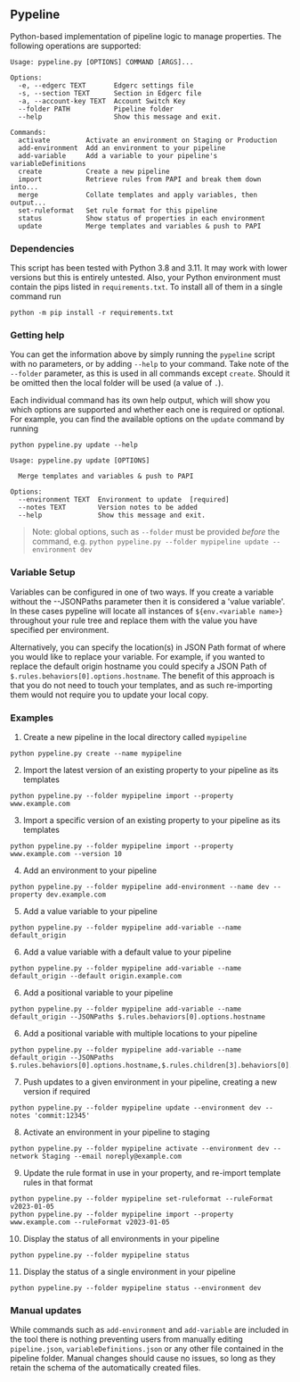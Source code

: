 ## Pypeline

Python-based implementation of pipeline logic to manage properties. The following operations are supported:

```shell
Usage: pypeline.py [OPTIONS] COMMAND [ARGS]...

Options:
  -e, --edgerc TEXT       Edgerc settings file
  -s, --section TEXT      Section in Edgerc file
  -a, --account-key TEXT  Account Switch Key
  --folder PATH           Pipeline folder
  --help                  Show this message and exit.

Commands:
  activate         Activate an environment on Staging or Production
  add-environment  Add an environment to your pipeline
  add-variable     Add a variable to your pipeline's variableDefinitions
  create           Create a new pipeline
  import           Retrieve rules from PAPI and break them down into...
  merge            Collate templates and apply variables, then output...
  set-ruleformat   Set rule format for this pipeline
  status           Show status of properties in each environment
  update           Merge templates and variables & push to PAPI
```

### Dependencies

This script has been tested with Python 3.8 and 3.11. It may work with lower versions but this is entirely untested. Also, your Python environment must contain the pips listed in `requirements.txt`. To install all of them in a single command run

```
python -m pip install -r requirements.txt
```

### Getting help

You can get the information above by simply running the `pypeline` script with no parameters, or by adding `--help` to your command. Take note of the `--folder` parameter, as this is used in all commands except `create`. Should it be omitted then the local folder will be used (a value of `.`).

Each individual command has its own help output, which will show you which options are supported and whether each one is required or optional. For example, you can find the available options on the `update` command by running

```shell
python pypeline.py update --help
```

```
Usage: pypeline.py update [OPTIONS]

  Merge templates and variables & push to PAPI

Options:
  --environment TEXT  Environment to update  [required]
  --notes TEXT        Version notes to be added
  --help              Show this message and exit.
```

> Note: global options, such as `--folder` must be provided _before_ the command, e.g. `python pypeline.py --folder mypipeline update --environment dev`

### Variable Setup

Variables can be configured in one of two ways. If you create a variable without the --JSONPaths parameter then it is considered a 'value variable'. In these cases pypeline will locate all instances of `${env.<variable name>}` throughout your rule tree and replace them with the value you have specified per environment.

Alternatively, you can specify the location(s) in JSON Path format of where you would like to replace your variable. For example, if you wanted to replace the default origin hostname you could specify a JSON Path of `$.rules.behaviors[0].options.hostname`. The benefit of this approach is that you do not need to touch your templates, and as such re-importing them would not require you to update your local copy.

### Examples

1. Create a new pipeline in the local directory called `mypipeline`

```shell
python pypeline.py create --name mypipeline
```

2. Import the latest version of an existing property to your pipeline as its templates

```shell
python pypeline.py --folder mypipeline import --property www.example.com
```

3. Import a specific version of an existing property to your pipeline as its templates

```shell
python pypeline.py --folder mypipeline import --property www.example.com --version 10
```

4. Add an environment to your pipeline

```shell
python pypeline.py --folder mypipeline add-environment --name dev --property dev.example.com
```

5. Add a value variable to your pipeline

```shell
python pypeline.py --folder mypipeline add-variable --name default_origin
```

6. Add a value variable with a default value to your pipeline

```shell
python pypeline.py --folder mypipeline add-variable --name default_origin --default origin.example.com
```

6. Add a positional variable to your pipeline

```shell
python pypeline.py --folder mypipeline add-variable --name default_origin --JSONPaths $.rules.behaviors[0].options.hostname
```

6. Add a positional variable with multiple locations to your pipeline

```shell
python pypeline.py --folder mypipeline add-variable --name default_origin --JSONPaths $.rules.behaviors[0].options.hostname,$.rules.children[3].behaviors[0].options.hostname
```

7. Push updates to a given environment in your pipeline, creating a new version if required

```shell
python pypeline.py --folder mypipeline update --environment dev --notes 'commit:12345'
```

8. Activate an environment in your pipeline to staging

```shell
python pypeline.py --folder mypipeline activate --environment dev --network Staging --email noreply@example.com
```

9. Update the rule format in use in your property, and re-import template rules in that format

```shell
python pypeline.py --folder mypipeline set-ruleformat --ruleFormat v2023-01-05
python pypeline.py --folder mypipeline import --property www.example.com --ruleFormat v2023-01-05
```

10. Display the status of all environments in your pipeline

```shell
python pypeline.py --folder mypipeline status
```

11. Display the status of a single environment in your pipeline

```shell
python pypeline.py --folder mypipeline status --environment dev 
```

### Manual updates

While commands such as `add-environment` and `add-variable` are included in the tool there is nothing preventing users from manually editing `pipeline.json`, `variableDefinitions.json` or any other file contained in the pipeline folder. Manual changes should cause no issues, so long as they retain the schema of the automatically created files.